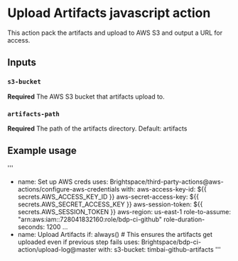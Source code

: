 # Upload Artifacts javascript action

This action pack the artifacts and upload to AWS S3 and output a URL for access.

## Inputs

### `s3-bucket`

**Required** The AWS S3 bucket that artifacts upload to.

### `artifacts-path`

**Required** The path of the artifacts directory. Default: artifacts

## Example usage

'''
- name: Set up AWS creds
	uses: Brightspace/third-party-actions@aws-actions/configure-aws-credentials
	with:
		aws-access-key-id: ${{ secrets.AWS_ACCESS_KEY_ID }}
		aws-secret-access-key: ${{ secrets.AWS_SECRET_ACCESS_KEY }}
		aws-session-token: ${{ secrets.AWS_SESSION_TOKEN }}
		aws-region: us-east-1
		role-to-assume: "arn:aws:iam::728041832160:role/bdp-ci-github"
		role-duration-seconds: 1200
...
- name: Upload Artifacts
	if: always() # This ensures the artifacts get uploaded even if previous step fails
	uses: Brightspace/bdp-ci-action/upload-log@master
	with:
		s3-bucket: timbai-github-artifacts
'''
